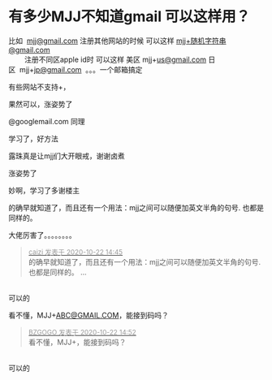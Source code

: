 # 有多少MJJ不知道gmail 可以这样用？


比如&nbsp;&nbsp;<a href="mailto:mjj@gmail.com">mjj@gmail.com</a> 注册其他网站的时候 可以这样 mjj+随机字符串@gmail.com<br />
&nbsp; &nbsp;&nbsp; &nbsp;&nbsp;&nbsp;注册不同区apple id时 可以这样 美区 mjj+<a href="mailto:us@gmail.com">us@gmail.com</a> 日区&nbsp;&nbsp;mjj+<a href="mailto:jp@gmail.com">jp@gmail.com</a>&nbsp;&nbsp;。。。一个邮箱搞定

有些网站不支持+，

果然可以，涨姿势了<img id="aimg_Q5oCI" onclick="zoom(this, this.src, 0, 0, 0)" class="zoom" src="https://cdn.jsdelivr.net/gh/hishis/forum-master/public/images/patch.gif" onmouseover="img_onmouseoverfunc(this)" onload="thumbImg(this)" border="0" alt="" />

@googlemail.com 同理<br />


学习了，好方法

露珠真是让mjj们大开眼戒，谢谢卤煮<img id="aimg_o9vO7" onclick="zoom(this, this.src, 0, 0, 0)" class="zoom" src="https://cdn.jsdelivr.net/gh/hishis/forum-master/public/images/patch.gif" onmouseover="img_onmouseoverfunc(this)" onload="thumbImg(this)" border="0" alt="" />

涨姿势了

妙啊，学习了多谢楼主

的确早就知道了，而且还有一个用法：mjj之间可以随便加英文半角的句号. 也都是同样的。

大佬厉害了。。。。。。。。

<div class="quote"><blockquote><font size="2"><a href="https://www.hostloc.com/forum.php?mod=redirect&amp;goto=findpost&amp;pid=9335982&amp;ptid=757151" target="_blank"><font color="#999999">caizi 发表于 2020-10-22 14:45</font></a></font><br />
的确早就知道了，而且还有一个用法：mjj之间可以随便加英文半角的句号. 也都是同样的。 ...</blockquote></div><br />
可以的

看不懂，MJJ+<a href="mailto:ABC@GMAIL.COM">ABC@GMAIL.COM</a>，能接到码吗？<img id="aimg_EGmjK" onclick="zoom(this, this.src, 0, 0, 0)" class="zoom" src="https://cdn.jsdelivr.net/gh/hishis/forum-master/public/images/patch.gif" onmouseover="img_onmouseoverfunc(this)" onload="thumbImg(this)" border="0" alt="" />

<div class="quote"><blockquote><font size="2"><a href="https://www.hostloc.com/forum.php?mod=redirect&amp;goto=findpost&amp;pid=9336018&amp;ptid=757151" target="_blank"><font color="#999999">BZGOGO 发表于 2020-10-22 14:52</font></a></font><br />
看不懂，MJJ+，能接到码吗？</blockquote></div><br />
可以的
